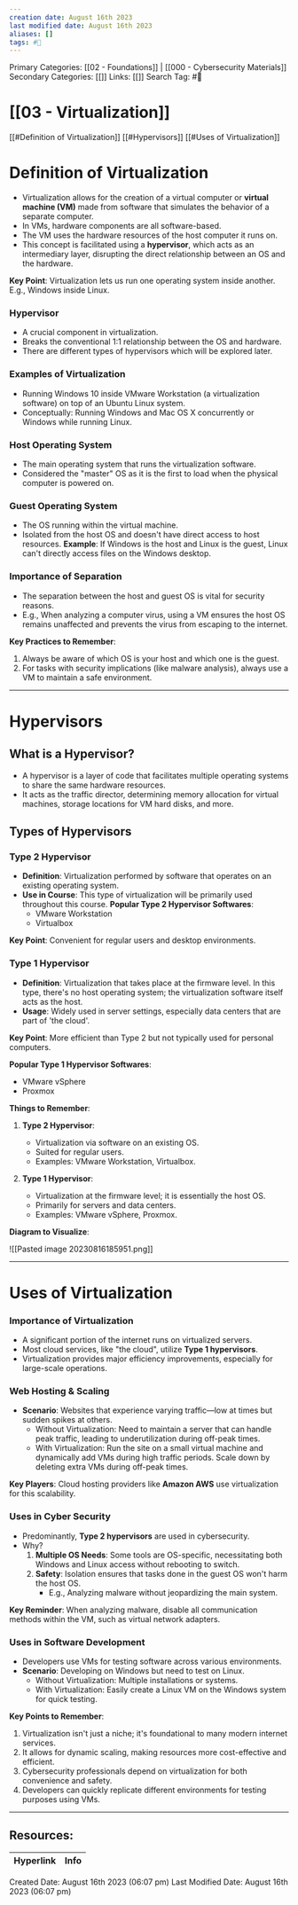 ```yaml
---
creation date: August 16th 2023
last modified date: August 16th 2023
aliases: []
tags: #📖
---
```


Primary Categories: [[02 - Foundations]] | [[000 - Cybersecurity Materials]]
Secondary Categories: [[]] 
Links: [[]] 
Search Tag: #📖  

# [[03 - Virtualization]]  

[[#Definition of Virtualization]]
[[#Hypervisors]]
[[#Uses of Virtualization]]


# Definition of Virtualization

- Virtualization allows for the creation of a virtual computer or **virtual machine (VM)** made from software that simulates the behavior of a separate computer.
- In VMs, hardware components are all software-based.
- The VM uses the hardware resources of the host computer it runs on.
- This concept is facilitated using a **hypervisor**, which acts as an intermediary layer, disrupting the direct relationship between an OS and the hardware.

**Key Point**: Virtualization lets us run one operating system inside another. E.g., Windows inside Linux.
### Hypervisor

- A crucial component in virtualization.
- Breaks the conventional 1:1 relationship between the OS and hardware.
- There are different types of hypervisors which will be explored later.
### Examples of Virtualization

- Running Windows 10 inside VMware Workstation (a virtualization software) on top of an Ubuntu Linux system.
- Conceptually: Running Windows and Mac OS X concurrently or Windows while running Linux.
### Host Operating System

- The main operating system that runs the virtualization software.
- Considered the "master" OS as it is the first to load when the physical computer is powered on.
### Guest Operating System

- The OS running within the virtual machine.
- Isolated from the host OS and doesn't have direct access to host resources.
**Example**: If Windows is the host and Linux is the guest, Linux can't directly access files on the Windows desktop.
### Importance of Separation

- The separation between the host and guest OS is vital for security reasons.
- E.g., When analyzing a computer virus, using a VM ensures the host OS remains unaffected and prevents the virus from escaping to the internet.

**Key Practices to Remember**:
1. Always be aware of which OS is your host and which one is the guest.
2. For tasks with security implications (like malware analysis), always use a VM to maintain a safe environment.

---
# Hypervisors

## What is a Hypervisor?

- A hypervisor is a layer of code that facilitates multiple operating systems to share the same hardware resources.
- It acts as the traffic director, determining memory allocation for virtual machines, storage locations for VM hard disks, and more.
## Types of Hypervisors

### Type 2 Hypervisor

- **Definition**: Virtualization performed by software that operates on an existing operating system.
- **Use in Course**: This type of virtualization will be primarily used throughout this course.
**Popular Type 2 Hypervisor Softwares**:
  - VMware Workstation
  - Virtualbox

**Key Point**: Convenient for regular users and desktop environments.
### Type 1 Hypervisor

- **Definition**: Virtualization that takes place at the firmware level. In this type, there's no host operating system; the virtualization software itself acts as the host.
- **Usage**: Widely used in server settings, especially data centers that are part of 'the cloud'.

**Key Point**: More efficient than Type 2 but not typically used for personal computers.

**Popular Type 1 Hypervisor Softwares**:
  - VMware vSphere
  - Proxmox

**Things to Remember**:

1. **Type 2 Hypervisor**:
   - Virtualization via software on an existing OS.
   - Suited for regular users.
   - Examples: VMware Workstation, Virtualbox.

2. **Type 1 Hypervisor**:
   - Virtualization at the firmware level; it is essentially the host OS.
   - Primarily for servers and data centers.
   - Examples: VMware vSphere, Proxmox.

**Diagram to Visualize**:

![[Pasted image 20230816185951.png]]

---
# Uses of Virtualization

### **Importance of Virtualization**

- A significant portion of the internet runs on virtualized servers.
- Most cloud services, like "the cloud", utilize **Type 1 hypervisors**.
- Virtualization provides major efficiency improvements, especially for large-scale operations.
### **Web Hosting & Scaling**

- **Scenario**: Websites that experience varying traffic—low at times but sudden spikes at others.
  - Without Virtualization: Need to maintain a server that can handle peak traffic, leading to underutilization during off-peak times.
  - With Virtualization: Run the site on a small virtual machine and dynamically add VMs during high traffic periods. Scale down by deleting extra VMs during off-peak times.

**Key Players**: Cloud hosting providers like **Amazon AWS** use virtualization for this scalability.
### **Uses in Cyber Security**

- Predominantly, **Type 2 hypervisors** are used in cybersecurity.
- Why?
  1. **Multiple OS Needs**: Some tools are OS-specific, necessitating both Windows and Linux access without rebooting to switch.
  2. **Safety**: Isolation ensures that tasks done in the guest OS won't harm the host OS.
      - E.g., Analyzing malware without jeopardizing the main system.
  
**Key Reminder**: When analyzing malware, disable all communication methods within the VM, such as virtual network adapters.
### **Uses in Software Development**

- Developers use VMs for testing software across various environments.
- **Scenario**: Developing on Windows but need to test on Linux.
  - Without Virtualization: Multiple installations or systems.
  - With Virtualization: Easily create a Linux VM on the Windows system for quick testing.

**Key Points to Remember**:

1. Virtualization isn't just a niche; it's foundational to many modern internet services.
2. It allows for dynamic scaling, making resources more cost-effective and efficient.
3. Cybersecurity professionals depend on virtualization for both convenience and safety.
4. Developers can quickly replicate different environments for testing purposes using VMs.


___

## Resources:

| Hyperlink | Info |
| --------- | ---- |


Created Date: August 16th 2023 (06:07 pm) 
Last Modified Date: August 16th 2023 (06:07 pm)

